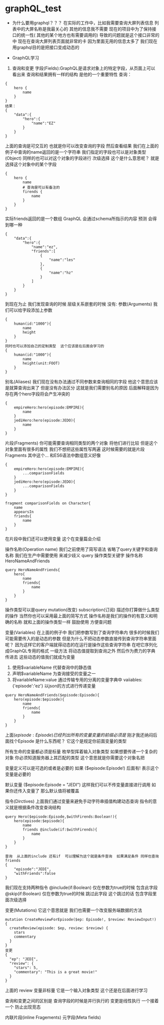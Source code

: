 # graphQL_test
- 为什么要用graphql？？？
在实际的工作中，比如我需要查询大屏列表信息 列表中的大屏名称是我最关心的 其他的信息我不需要 现在的项目中为了保持接口的统一性(
其他的某个地方也有需要调用的)  导致的问题就是这个接口非常的中  现在在查询大屏列表页面就非常的卡 因为里面无用的信息太多了
我们现在用graphql目的是把接口变成动态的

- GraphQL学习

1. 查询和变更
字段(Fields):GraphQL是请求对象上的特定字段，从页面上可以看出来 查询和结果拥有一样的结构 是他的一个重要特性
查询：
```
{
	hero {
		name
	}
}
结果：
{
	"data":{
		"hero":{
			"name":"EZ"
		}
	}
}
```
上面的查询是可交互的 也就是你可以改变查询的字段  然后查看结果
我们在上面的例子中查询的name返回的是一个字符串  我们指定的字段也可以是对象类型(Object) 同样的也可以对这个对象的字段进行 次级选择 这个是什么意思呢？ 就是选择这个对象中的某个字段 
```
{
	hero {
		name
		# 查询是可以有备注的
		firends {
			name
		}
	}
}
```
实际friends返回的是一个数组 GraphQL 会通过schema所指示的内容 预测 会得到哪一种
```
{
	"data":{
		"hero":{
			"name":"ez",
			"friends":[
				{
					"name":"les"
				},
				{
					"name":"hz"
				}
			]
		}
	}
}
```
到现在为止 我们发现查询的时候 层级关系嵌套的时候 没有: 
参数(Arguments) 我们可以给字段添加上参数
```
{
	human(id:"1000"){
		name
		height
	}
}
同时也可以添加自己的定制类型  这个应该是在后面会学习的
{
	human(id:"1000"){
		name
		height(unit:FOOT)
	}
}
```
别名(Aliases) 我们现在没有办法通过不同参数来查询相同的字段  他这个意思应该是就算查询出来了 但是没有办法区分 这就是我们需要别名的原因  后面解释是因为存在两个hero字段将会产生冲突的
```
{
	empireHero:hero(episode:EMPIRE){
		name
	}
	jediHero:hero(episode:JEDO){
		name
	}
}
```

片段(Fragments) 你可能需要查询相同类型的两个对象 将他们进行比较 但是这个对象里面有很多的属性 我们不想把这些属性写两遍  这时候需要的就是片段 Fragments 其中这个... 和ES6语法中数组意义好像
```
{
	empireHero:hero(episode:EMPIRE){
		...comparisonFields
	}
	jediHero:hero(episode:JEDO){
		...comparisonFields
	}
}

fragment comparisonFields on Character{
	name
	appearsIn
	friends{
		name
	}
}
```
在片段中我们还可以使用变量  这个在变量篇会介绍

操作名称(Operation name) 我们之前使用了简写语法 省略了query关键字和查询名称 我们在生产中需要使用 来减少歧义
query 操作类型关键字 操作名称  HeroNameAndFriends
```
query HeroNameAndFriends{
	hero{
		name
		friends{
			name
		}
	}
}
```
操作类型可以是query  mutation(改变)  subscription(订阅) 描述你打算做什么类型的操作 当然你也可以采用最上面的简写方式
操作名称是我们的操作的有意义和明确的名称 就和上面的操作类型一样 鼓励使用 方便查问题

变量(Variables)
在上面的例子中 我们把参数写到了查询字符串内 很多的时候我们可能需要传入的是动态的参数 但是为什么不把动态参数直接传到查询字符串里面呢？  因为这样它的客户端就得动态的在运行是操作这些查询字符串 在吧它序列化成GraphQL专用的格式 
一级方法 将动态值提取到查询之外 然后作为费力的字典传进去 这些动态的值我们就成为变量
1. 使用$variableName 代替查询中的静态值
2. 声明$variableName 为查询接受的变量之一
3. 将variableName:value 通过传输专用的分离的变量字典中 vaiiables:{'episode':'ez'}  以json的方式进行传递变量
```
query HeroNameAndFriends($episode:Episode){
	hero(episode:$episode){
		name
		friends{
			name
		}
	}
}
```
上面($episode:Episode) 已经列出所有的变量  变量的前缀必须是$  刚才我还纳闷后面找个Episode 是什么东西呢？ 它这个是规定你前面变量的类型

所有生命的变量都必须是标量 枚举型挥着输入对象类型  如果想要传递一个复杂的对象 你必须知道服务器上其匹配的类型 这个意思就是你需要这个对象名把

变量定义可以是可选的或者是必要的 如果 ($episode:Episode!) 后面有! 表示这个变量是必要的

默认变量 ($episode:Episode = "JEDI")  这样我们可以不传变量直接进行调用  如果你还传入变量了 那么默认值将被覆盖

指令(Dirctives)  上面我们通过变量来避免手动字符串插值构建动态查询 指令的意义就是根据条件改变查询结构
```
query Hero($episode:Episode,$withFirends:Boolean!){
	hero(episode:$episode){
		name
		friends @include(if:$withFirends){
			name
		}
	}
}

查询  从上面的include 还有if  可以理解为这个就是条件查询  如果满足条件 同样也查询friends
{
	"episode":"JEDI",
	"withFriends":false
}
```

我们现在支持两种指令 
@include(if:Boolean) 仅在参数为true的时候  包含此字段
@skip(if:Boolean) 仅在参数为true的时候 跳过此字段  这个跳过的话 包含字段里面次级选择

变更(Mutations) 它这个意思就是 我们也需要一个改变服务端数据的方法  
```
mutation CreateReviewForEpisode($ep: Episode!, $review: ReviewInput!) {
  createReview(episode: $ep, review: $review) {
    stars
    commentary
  }
}
变更
{
  "ep": "JEDI",
  "review": {
    "stars": 5,
    "commentary": "This is a great movie!"
  }
}
```
上面的 review 变量非标量  它是一个输入对象类型  这个还是在后面进行学习

查询和变更之间的区别是  查询字段的时候是并行执行的  变更是线性执行 一个接着一个 防止出现竞态


内联片段(inline Fragements)
元字段(Meta fields)














